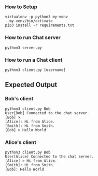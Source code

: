 ### How to Setup

```
virtualenv -p python3 my-venv
. my-venv/bin/activate
pip3 install -r requirements.txt
```

### How to run Chat server
```
python3 server.py
```

### How to run a Chat client
```
python3 client.py [username]
```

## Expected Output

### Bob's client
```
python3 client.py Bob
User[Bob] Connected to the chat server.
[Bob] > 
[Alice]: Hi from Alice.
[Smith]: Hi from Smith.
[Bob] > Hello World
```


### Alice's client

```
python3 client.py Bob
User[Alice] Connected to the chat server. 
[Alice] > Hi from Alice.
[Smith]: Hi from Smith.
[Bob]: Hello World
```